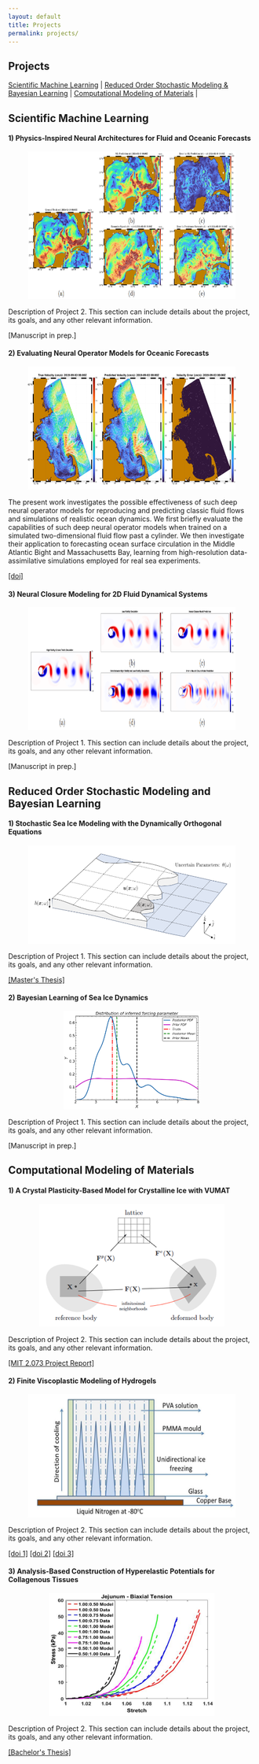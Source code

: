 ```yaml
---
layout: default
title: Projects
permalink: projects/
---
```


<h2>Projects</h2>

<p class="project-links">
    <a href="#scientific-machine-learning"><u>Scientific Machine Learning</u></a> 
    <span class="separator">|</span>
    <a href="#stochastic-modeling"><u>Reduced Order Stochastic Modeling & <br> Bayesian Learning</u></a> 
    <span class="separator">|</span>
    <a href="#computational-modeling"><u>Computational Modeling of Materials</u></a>
    <span class="separator">|</span>
</p>

<div id="scientific-machine-learning">

<h2>Scientific Machine Learning</h2>

<div class="project">
    <h4>1) Physics-Inspired Neural Architectures for Fluid and Oceanic Forecasts</h4>
    <figure style="text-align:center;">
        <img src="/assets/images/Projects/physics_inspired.png" alt="Project 1" style="height:300px;">
    </figure>
    <p>Description of Project 2. This section can include details about the project, its goals, and any other relevant information.</p>
    [Manuscript in prep.]
</div>

<div class="project">
    <h4>2) Evaluating Neural Operator Models for Oceanic Forecasts</h4>
    <figure style="text-align:center;">
        <img src="/assets/images/Projects/evaluation_neural_op.png" alt="Project 2" style="height:250px;">
    </figure>
    <p>The present work investigates the possible effectiveness of such deep neural operator models for reproducing and predicting classic fluid flows and simulations of realistic ocean dynamics. We first briefly evaluate the capabilities of such deep neural operator models when trained on a simulated two-dimensional fluid flow past a cylinder. We then investigate their application to forecasting ocean surface circulation in the Middle Atlantic Bight and Massachusetts Bay, learning from high-resolution data-assimilative simulations employed for real sea experiments. </p>
    <a href="https://ieeexplore.ieee.org/abstract/document/10337380" target="_blank">[doi]</a>
</div>

<div class="project">
    <h4>3) Neural Closure Modeling for 2D Fluid Dynamical Systems</h4>
    <figure style="text-align:center;">
        <img src="/assets/images/Projects/neural_closure.png" alt="Project 3" style="height:250px;">
    </figure>
    <p>Description of Project 1. This section can include details about the project, its goals, and any other relevant information.</p>
    [Manuscript in prep.]
</div>

</div>

<div id="stochastic-modeling">

<h2>Reduced Order Stochastic Modeling and Bayesian Learning</h2>


<div class="project">
    <h4>1) Stochastic Sea Ice Modeling with the Dynamically Orthogonal Equations</h4>
    <figure style="text-align:center;">
            <img src="/assets/images/Projects/stochastic_sea_ice.png" alt="Project 4" style="height:200px;">
    </figure>
    <p>Description of Project 1. This section can include details about the project, its goals, and any other relevant information.</p>
    <a href="http://example.com" target="_blank">[Master's Thesis]</a>
</div>

<div class="project">
    <h4>2) Bayesian Learning of Sea Ice Dynamics</h4>
    <figure style="text-align:center;">
        <img src="/assets/images/Projects/bayesian_learning.png" alt="Project 5" style="height:200px;">
    </figure>
    <p>Description of Project 1. This section can include details about the project, its goals, and any other relevant information.</p>
    [Manuscript in prep.]
</div>

</div>

<div id="computational-modeling">

<h2>Computational Modeling of Materials</h2>

<div class="project">
    <h4>1) A Crystal Plasticity-Based Model for Crystalline Ice with VUMAT</h4>
    <figure style="text-align:center;">
        <img src="/assets/images/Projects/crystal_VUMAT.png" alt="Project 6" style="height:250px;">
    </figure>
    <p>Description of Project 2. This section can include details about the project, its goals, and any other relevant information.</p>
    <a href="/assets/files/Anantha_SureshBabu_2073_Project_Report.pdf" target="_blank">[MIT 2.073 Project Report]</a>
</div>

<div class="project">
    <h4>2) Finite Viscoplastic Modeling of Hydrogels</h4>
    <figure style="text-align:center;">
        <img src="/assets/images/Projects/viscoplastic_hydrogel.PNG" alt="Project 7" style="height:250px;">
    </figure>
    <p>Description of Project 2. This section can include details about the project, its goals, and any other relevant information.</p>
    <a href="https://iopscience.iop.org/article/10.1088/2053-1591/ab2a49" target="_blank">[doi 1]</a>
    <a href="https://www.sciencedirect.com/science/article/pii/S0020722518317099" target="_blank">[doi 2]</a>
    <a href="https://iopscience.iop.org/article/10.1088/2053-1591/ab0691" target="_blank">[doi 3]</a>
</div>

<div class="project">
    <h4>3) Analysis-Based Construction of Hyperelastic Potentials for Collagenous Tissues</h4>
    <figure style="text-align:center;">
        <img src="/assets/images/Projects/analysis_collagenous.PNG" alt="Project 8" style="height:250px;">
    </figure>
    <p>Description of Project 2. This section can include details about the project, its goals, and any other relevant information.</p>
    <a href="http://example.com" target="_blank">[Bachelor's Thesis]</a>
</div>

</div>


